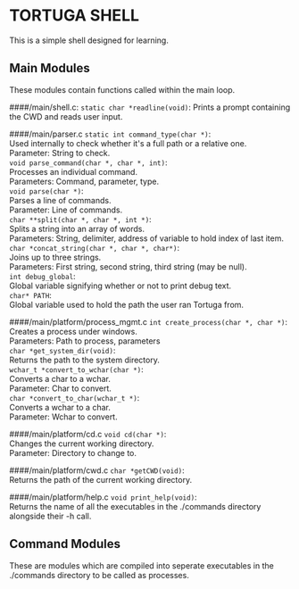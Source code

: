 TORTUGA SHELL
==============
This is a simple shell designed for learning.

Main Modules
-------------
These modules contain functions called within the main loop.

####/main/shell.c:
`static char *readline(void)`: Prints a prompt containing the CWD and reads user input.  
  
####/main/parser.c
`static int command_type(char *)`:  
Used internally to check whether it's a full path or a relative one.  
Parameter: String to check.  
`void parse_command(char *, char *, int)`:  
Processes an individual command.  
Parameters: Command, parameter, type.  
`void parse(char *)`:  
Parses a line of commands.  
Parameter: Line of commands.  
`char **split(char *, char *, int *)`:  
Splits a string into an array of words.  
Parameters: String, delimiter, address of variable to hold index of last item.  
`char *concat_string(char *, char *, char*)`:  
Joins up to three strings.  
Parameters: First string, second string, third string (may be null).  
`int debug_global`:  
Global variable signifying whether or not to print debug text.  
`char* PATH`:  
Global variable used to hold the path the user ran Tortuga from.  

####/main/platform/process_mgmt.c
`int create_process(char *, char *)`:  
Creates a process under windows.  
Parameters: Path to process, parameters  
`char *get_system_dir(void)`:  
Returns the path to the system directory.  
`wchar_t *convert_to_wchar(char *)`:  
Converts a char to a wchar.  
Parameter: Char to convert.  
`char *convert_to_char(wchar_t *)`:  
Converts a wchar to a char.  
Parameter: Wchar to convert.  

####/main/platform/cd.c
`void cd(char *)`:  
Changes the current working directory.  
Parameter: Directory to change to.  

####/main/platform/cwd.c
`char *getCWD(void)`:  
Returns the path of the current working directory.  

####/main/platform/help.c
`void print_help(void)`:  
Returns the name of all the executables in the ./commands directory alongside their -h call.  

Command Modules
-------------

These are modules which are compiled into seperate executables in the ./commands directory to be called as processes. 
